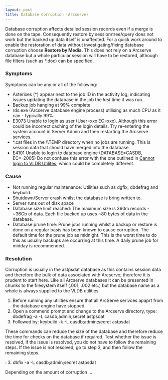 ```yaml
---
layout: post 
title: Database Corruption (Arcserve)
---
```


Database corruption affects detailed session records even if a merge is
done on the tape. Consequently restore by session/tree/query does not
work but the backed up data itself is unaffected. For a quick work
around to enable the restoration of data without investigating/fixing
database corruption choose **Restore by Media**. This does not rely on a
Arcserve database but a whole particular session will have to be
restored, although file filters (such as \*.doc) can be specified.

### Symptoms

Symptoms can be any or all of the following:

-   Asterixes (\*) appear next to the job ID in the activity log;
    indicating issues updating the database in the job the *last* time
    it was run.
-   Backup job hanging at 99% complete
-   rds.exe (Arcserve database engine process) utilising as much CPU as
    it can - typically 99%.
-   E3073 Unable to login as user (User=xxx EC=xxx). Although this error
    could be incorrect caching of the login details. Try re-entering the
    system account in Server Admin and then restarting the Arcserve
    services.
-   \*.cat files in the <Arcserve dir>\\\\TEMP directory when no jobs
    are running. This is session data that should have merged into the
    database.
-   E4101 Unable to login to database engine (DATABASE=CASDB, EC=-2005)
    Do not confuse this error with the one outlined in [Cannot login to
    VLDB Utilites](Cannot_run_VLDB_Utilities_(Arcserve) "wikilink");
    which could be completely different.

### Cause

-   Not running regular maintenance: Utilities such as dgfix, dbdefrag
    and keybuild.
-   Shutdown/Server crash whilst the database is bring written to.
-   Server runs out of disk space
-   Database size limit reached: The maximum size is 360m records -
    \~36Gb of data. Each file backed up uses \~80 bytes of data in the
    database.
-   Database prune time: Prune jobs running whilst a backup or restore
    is done on a regular basis has been known to cause corruption. The
    default time for the prune job as midnight. This is the worst time
    to do this as usually backups are occurring at this time. A daily
    prune job for midday is recommended.

### Resolution

Corruption is usually in the astpsdat database as this contains session
data and therefore the bulk of data associated with Arcserve; therefore
it is prudent to start here. Like all Arcserve databases it can be
presented in chunks to the filesystem itself (.001, .002 etc.) but the
database name as a whole is always supplied to the VLDB utilities.

1.  Before running any utilities ensure that all ArcServe serivces
    apaprt from the database engine have stopped.
2.  Open a commend prompt and change to the Arcserve directory, type:
    dbdefrag -a -L casdb;admin;secret astpsdat
3.  Followed by: keybuild -k -L casdb;admin;secret astpsdat

These commands can reduce the size of the database and therefore reduce
the time for checks on the database if required. Test whether the issue
is resolved, if the issue is resolved, you do not have to follow the
remaining steps. If the issue is not resolved, go to step 3, and then
follow the remaining steps.

:   3\. dbfix -a -L casdb;admin;secret astpsdat

Depending on the amount of corruption \... <not finished>
